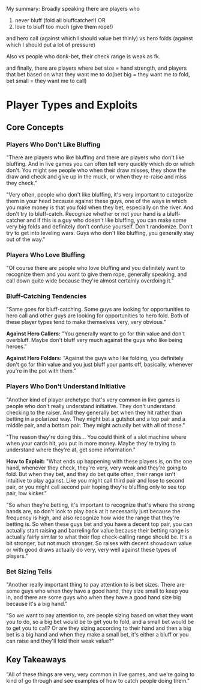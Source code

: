 
My summary: Broadly speaking there are players who
1. never bluff (fold all bluffcatcher!)
OR
2. love to bluff too much (give them rope!)

and hero call (against which I should value bet thinly) vs hero folds (against which I should put a lot of pressure)

Also vs people who donk-bet, their check range is weak as fk.

and finally, there are players where bet size = hand strength, and players that bet based on what they want me to do(bet big = they want me to fold, bet small = they want me to call)
# Player Types and Exploits

## Core Concepts

### Players Who Don't Like Bluffing

"There are players who like bluffing and there are players who don't like bluffing. And in live games you can often tell very quickly which do or which don't. You might see people who when their draw misses, they show the draw and check and give up in the muck, or when they re-raise and miss they check."

"Very often, people who don't like bluffing, it's very important to categorize them in your head because against these guys, one of the ways in which you make money is that you fold when they bet, especially on the river. And don't try to bluff-catch. Recognize whether or not your hand is a bluff-catcher and if this is a guy who doesn't like bluffing, you can make some very big folds and definitely don't confuse yourself. Don't randomize. Don't try to get into leveling wars. Guys who don't like bluffing, you generally stay out of the way."

### Players Who Love Bluffing

"Of course there are people who love bluffing and you definitely want to recognize them and you want to give them rope, generally speaking, and call down quite wide because they're almost certainly overdoing it."

### Bluff-Catching Tendencies

"Same goes for bluff-catching. Some guys are looking for opportunities to hero call and other guys are looking for opportunities to hero fold. Both of these player types tend to make themselves very, very obvious."

**Against Hero Callers:** "You generally want to go for thin value and don't overbluff. Maybe don't bluff very much against the guys who like being heroes."

**Against Hero Folders:** "Against the guys who like folding, you definitely don't go for thin value and you just bluff your pants off, basically, whenever you're in the pot with them."

### Players Who Don't Understand Initiative

"Another kind of player archetype that's very common in live games is people who don't really understand initiative. They don't understand checking to the raiser. And they generally bet when they hit rather than betting in a polarized way. They might bet a gutshot and a top pair and a middle pair, and a bottom pair. They might actually bet with all of those."

"The reason they're doing this... You could think of a slot machine where when your cards hit, you put in more money. Maybe they're trying to understand where they're at, get some information."

**How to Exploit:** "What ends up happening with these players is, on the one hand, whenever they check, they're very, very weak and they're going to fold. But when they bet, and they do bet quite often, their range isn't intuitive to play against. Like you might call third pair and lose to second pair, or you might call second pair hoping they're bluffing only to see top pair, low kicker."

"So when they're betting, it's important to recognize that's where the strong hands are, so don't look to play back at it necessarily just because the frequency is high, and also recognize how wide the range that they're betting is. So when these guys bet and you have a decent top pair, you can actually start raising and barreling for value because their betting range is actually fairly similar to what their flop check-calling range should be. It's a bit stronger, but not much stronger. So raises with decent showdown value or with good draws actually do very, very well against these types of players."

### Bet Sizing Tells

"Another really important thing to pay attention to is bet sizes. There are some guys who when they have a good hand, they size small to keep you in, and there are some guys who when they have a good hand size big because it's a big hand."

"So we want to pay attention to, are people sizing based on what they want you to do, so a big bet would be to get you to fold, and a small bet would be to get you to call? Or are they sizing according to their hand and then a big bet is a big hand and when they make a small bet, it's either a bluff or you can raise and they'll fold their weak value?"

## Key Takeaways

"All of these things are very, very common in live games, and we're going to kind of go through and see examples of how to catch people doing them."